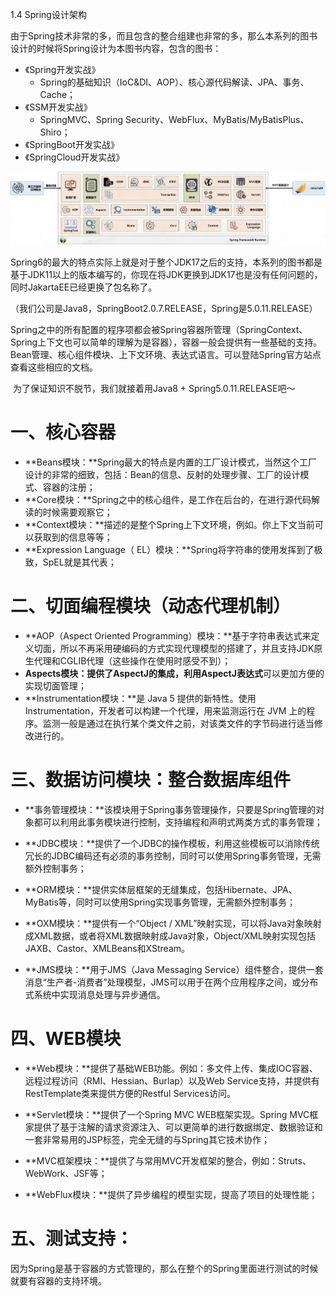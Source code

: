 1.4 Spring设计架构

​        由于Spring技术非常的多，而且包含的整合组建也非常的多，那么本系列的图书设计的时候将Spring设计为本图书内容，包含的图书：

- 《Spring开发实战》
  - Spring的基础知识（IoC&DI、AOP）、核心源代码解读、JPA、事务、Cache；
- 《SSM开发实战》
  - SpringMVC、Spring Security、WebFlux、MyBatis/MyBatisPlus、Shiro；
- 《SpringBoot开发实战》
- 《SpringCloud开发实战》

![image-20250117121932828](assets/image-20250117121932828.png)

​        Spring6的最大的特点实际上就是对于整个JDK17之后的支持，本系列的图书都是基于JDK11以上的版本编写的，你现在将JDK更换到JDK17也是没有任何问题的，同时JakartaEE已经更换了包名称了。

（我们公司是Java8，SpringBoot2.0.7.RELEASE，Spring是5.0.11.RELEASE）

​        Spring之中的所有配置的程序项都会被Spring容器所管理（SpringContext、Spring上下文也可以简单的理解为是容器），容器一般会提供有一些基础的支持。Bean管理、核心组件模块、上下文环境、表达式语言。可以登陆Spring官方站点查看这些相应的文档。

​        为了保证知识不脱节，我们就接着用Java8 + Spring5.0.11.RELEASE吧～



# 一、核心容器

- **Beans模块：**Spring最大的特点是内置的工厂设计模式，当然这个工厂设计的非常的细致，包括：Bean的信息、反射的处理步骤、工厂的设计模式、容器的注册；
- **Core模块：**Spring之中的核心组件，是工作在后台的，在进行源代码解读的时候需要观察它；
- **Context模块：**描述的是整个Spring上下文环境，例如。你上下文当前可以获取到的信息等等；
- **Expression Language（ EL）模块：**Spring将字符串的使用发挥到了极致，SpEL就是其代表；



# 二、切面编程模块（动态代理机制）

- **AOP（Aspect Oriented Programming）模块：**基于字符串表达式来定义切面，所以不再采用硬编码的方式实现代理模型的搭建了，并且支持JDK原生代理和CGLIB代理（这些操作在使用时感受不到）；
- **Aspects模块：**提供了AspectJ的集成，利用**AspectJ表达式**可以更加方便的实现切面管理；
- **Instrumentation模块：**是 Java 5 提供的新特性。使用 Instrumentation，开发者可以构建一个代理，用来监测运行在 JVM 上的程序。监测一般是通过在执行某个类文件之前，对该类文件的字节码进行适当修改进行的。



# 三、数据访问模块：整合数据库组件  

- **事务管理模块：**该模块用于Spring事务管理操作，只要是Spring管理的对象都可以利用此事务模块进行控制，支持编程和声明式两类方式的事务管理；

- **JDBC模块：**提供了一个JDBC的操作模板，利用这些模板可以消除传统冗长的JDBC编码还有必须的事务控制，同时可以使用Spring事务管理，无需额外控制事务；

- **ORM模块：**提供实体层框架的无缝集成，包括Hibernate、JPA、MyBatis等，同时可以使用Spring实现事务管理，无需额外控制事务；

- **OXM模块：**提供有一个“Object / XML”映射实现，可以将Java对象映射成XML数据，或者将XML数据映射成Java对象，Object/XML映射实现包括JAXB、Castor、XMLBeans和XStream。

- **JMS模块：**用于JMS（Java Messaging Service）组件整合，提供一套消息“生产者-消费者”处理模型，JMS可以用于在两个应用程序之间，或分布式系统中实现消息处理与异步通信。





# 四、WEB模块

- **Web模块：**提供了基础WEB功能。例如：多文件上传、集成IOC容器、远程过程访问（RMI、Hessian、Burlap）以及Web Service支持，并提供有RestTemplate类来提供方便的Restful Services访问。

- **Servlet模块：**提供了一个Spring MVC WEB框架实现。Spring MVC框家提供了基于注解的请求资源注入、可以更简单的进行数据绑定、数据验证和一套非常易用的JSP标签，完全无缝的与Spring其它技术协作；

- **MVC框架模块：**提供了与常用MVC开发框架的整合，例如：Struts、WebWork、JSF等；

- **WebFlux模块：**提供了异步编程的模型实现，提高了项目的处理性能；





# 五、测试支持：

​        因为Spring是基于容器的方式管理的，那么在整个的Spring里面进行测试的时候就要有容器的支持环境。